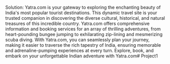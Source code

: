 Solution:
Yatra.com is your gateway to exploring the enchanting beauty of India's most popular tourist destinations. This dynamic travel site is your trusted companion in discovering the diverse cultural, historical, and natural treasures of this incredible country. Yatra.com offers comprehensive information and booking services for an array of thrilling adventures, from heart-pounding bungee jumping to exhilarating zip-lining and mesmerizing scuba diving. With Yatra.com, you can seamlessly plan your journey, making it easier to traverse the rich tapestry of India, ensuring memorable and adrenaline-pumping experiences at every turn. Explore, book, and embark on your unforgettable Indian adventure with Yatra.com# Project1

